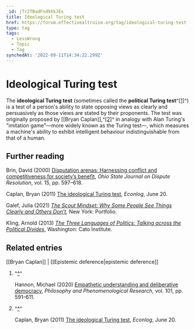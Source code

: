 ```yaml
---
_id: jTr2TBadFnd9XkJEs
title: Ideological Turing test
href: https://forum.effectivealtruism.org/tag/ideological-turing-test
type: tag
tags:
  - LessWrong
  - Topic
  - Tag
synchedAt: '2022-09-11T14:34:22.299Z'
---
```

# Ideological Turing test

The **ideological Turing test** (sometimes called the **political Turing test**^[\[1\]](#fniuhpitd1cxl)^) is a test of a person's ability to state opposing views as clearly and persuasively as those views are stated by their proponents. The test was originally proposed by [[Bryan Caplan]],^[\[2\]](#fnf86iwfksflu)^ in analogy with Alan Turing's "imitation game"—more widely known as the Turing test—, which measures a machine's ability to exhibit intelligent behaviour indistinguishable from that of a human.

Further reading
---------------

Brin, David (2000) [Disputation arenas: Harnessing conflict and competitiveness for society’s benefit](https://heinonline.org/HOL/Page?handle=hein.journals/ohjdpr15&div=34&g_sent=1&casa_token=tgVElxn7wd0AAAAA:Dsq8nJVTPrab-XlB-XsmdHb6xhWjkrSojPvXOBzuzdoSIMV1_jeyr-OQ7XcSn93uacrXkZx6kPk&collection=journals), *Ohio State Journal on Dispute Resolution*, vol. 15, pp. 597–618.

Caplan, Bryan (2011) [The ideological Turing test](https://www.econlib.org/archives/2011/06/the_ideological.html), *Econlog*, June 20.

Galef, Julia (2021) [*The Scout Mindset: Why Some People See Things Clearly and Others Don’t*](https://en.wikipedia.org/wiki/Special:BookSources/9780735217553), New York: Portfolio.

Kling, Arnold (2013) [*The Three Languages of Politics: Talking across the Political Divides*](https://en.wikipedia.org/wiki/Special:BookSources/9781948647427), Washington: Cato Institute.

Related entries
---------------

[[Bryan Caplan]] | [[Epistemic deference|epistemic deference]]

1.  ^**[^](#fnrefiuhpitd1cxl)**^
    
    Hannon, Michael (2020) [Empathetic understanding and deliberative democracy](https://doi.org/10.1111/phpr.12624), *Philosophy and Phenomenological Research*, vol. 101, pp. 591–611.
    
2.  ^**[^](#fnreff86iwfksflu)**^
    
    Caplan, Bryan (2011) [The ideological Turing test](https://www.econlib.org/archives/2011/06/the_ideological.html), *Econlog*, June 20.